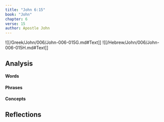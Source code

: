 ```yaml
---
title: "John 6:15"
book: "John"
chapter: 6
verse: 15
author: Apostle John
---
```

![[/Greek/John/006/John-006-015G.md#Text]]
![[/Hebrew/John/006/John-006-015H.md#Text]]

## Analysis

#### Words

#### Phrases

#### Concepts

## Reflections
